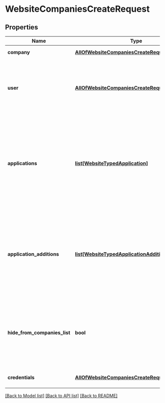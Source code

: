 # WebsiteCompaniesCreateRequest

## Properties
Name | Type | Description | Notes
------------ | ------------- | ------------- | -------------
**company** | [**AllOfWebsiteCompaniesCreateRequestCompany**](AllOfWebsiteCompaniesCreateRequestCompany.md) | Company details | 
**user** | [**AllOfWebsiteCompaniesCreateRequestUser**](AllOfWebsiteCompaniesCreateRequestUser.md) | Company owner&lt;div&gt;&lt;i&gt;Leave empty to set calling company owners as owners&lt;/i&gt;&lt;/div&gt; | [optional] 
**applications** | [**list[WebsiteTypedApplication]**](WebsiteTypedApplication.md) | List of applications to be installed on the created company.&lt;div&gt;&lt;i&gt;Please note installing applications might incur additional charges.&lt;/i&gt;&lt;/div&gt; | [optional] 
**application_additions** | [**list[WebsiteTypedApplicationAddition]**](WebsiteTypedApplicationAddition.md) | List of applications additions to be installed on the created company.&lt;div&gt;&lt;i&gt;Please note this will incur additional charges.&lt;/i&gt;&lt;/div&gt; | [optional] 
**hide_from_companies_list** | **bool** | Allows hiding the created company from the user companies list&lt;div&gt;&lt;i&gt;Defaults to False&lt;/i&gt;&lt;/div&gt; | [optional] 
**credentials** | [**AllOfWebsiteCompaniesCreateRequestCredentials**](AllOfWebsiteCompaniesCreateRequestCredentials.md) | Company API credentials | 

[[Back to Model list]](../README.md#documentation-for-models) [[Back to API list]](../README.md#documentation-for-api-endpoints) [[Back to README]](../README.md)

